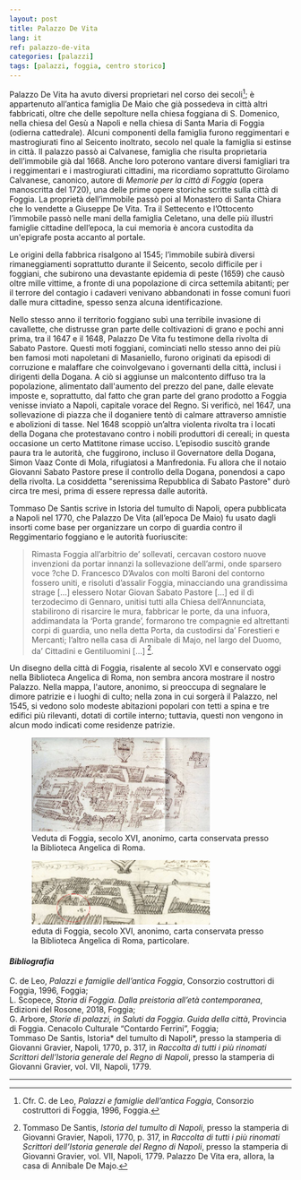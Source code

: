 ```yaml
---
layout: post
title: Palazzo De Vita
lang: it
ref: palazzo-de-vita
categories: [palazzi]
tags: [palazzi, foggia, centro storico]
---
```


Palazzo De Vita ha avuto diversi proprietari nel corso dei secoli[^1]; è appartenuto all’antica famiglia De Maio che già possedeva in città altri fabbricati, oltre che delle sepolture nella chiesa foggiana di S. Domenico, nella chiesa del Gesù a Napoli e nella chiesa di Santa Maria di Foggia (odierna cattedrale). Alcuni componenti della famiglia furono reggimentari e mastrogiurati fino al Seicento inoltrato, secolo nel quale la famiglia si estinse in città. Il palazzo passò ai Calvanese, famiglia che risulta proprietaria dell’immobile già dal 1668. Anche loro poterono vantare diversi famigliari tra i reggimentari e i mastrogiurati cittadini, ma ricordiamo soprattutto Girolamo Calvanese, canonico, autore di *Memorie per la città di Foggia* (opera manoscritta del 1720), una delle prime opere storiche scritte sulla città di Foggia. La proprietà dell’immobile passò poi al Monastero di Santa Chiara che lo vendette a Giuseppe De Vita. Tra il Settecento e l’Ottocento l’immobile passò nelle mani della famiglia Celetano, una delle più illustri famiglie cittadine dell’epoca, la cui memoria è ancora custodita da un'epigrafe posta accanto al portale.

Le origini della fabbrica risalgono al 1545; l’immobile subirà diversi rimaneggiamenti soprattutto durante il Seicento, secolo difficile per i foggiani, che subirono una devastante epidemia di peste (1659) che causò oltre mille vittime, a fronte di una popolazione di circa settemila abitanti; per il terrore del contagio i cadaveri venivano abbandonati in fosse comuni fuori dalle mura cittadine, spesso senza alcuna identificazione.

Nello stesso anno il territorio foggiano subì una terribile invasione di cavallette, che distrusse gran parte delle coltivazioni di grano e pochi anni prima, tra il 1647 e il 1648, Palazzo De Vita fu testimone della rivolta di Sabato Pastore. Questi moti foggiani, cominciati nello stesso anno dei più ben famosi moti napoletani di Masaniello, furono originati da episodi di corruzione e malaffare che coinvolgevano i governanti della città, inclusi i dirigenti della Dogana. A ciò si aggiunse un malcontento diffuso tra la popolazione, alimentato dall'aumento del prezzo del pane, dalle elevate imposte e, soprattutto, dal fatto che gran parte del grano prodotto a Foggia venisse inviato a Napoli, capitale vorace del Regno. Si verificò, nel 1647, una sollevazione di piazza che il doganiere tentò di calmare attraverso amnistie e abolizioni di tasse. Nel 1648 scoppiò un’altra violenta rivolta tra i locati della Dogana che protestavano contro i nobili produttori di cereali; in questa occasione un certo Mattitone rimase ucciso. L’episodio suscitò grande paura tra le autorità, che fuggirono, incluso il Governatore della Dogana, Simon Vaaz Conte di Mola, rifugiatosi a Manfredonia. Fu allora che il notaio Giovanni Sabato Pastore prese il controllo della Dogana, ponendosi a capo della rivolta. La cosiddetta "serenissima Repubblica di Sabato Pastore" durò circa tre mesi, prima di essere repressa dalle autorità.

Tommaso De Santis scrive in Istoria del tumulto di Napoli, opera pubblicata a Napoli nel 1770, che Palazzo De Vita (all’epoca De Maio) fu usato dagli insorti come base per organizzare un corpo di guardia contro il Reggimentario foggiano e le autorità fuoriuscite:

>Rimasta Foggia all’arbitrio de’ sollevati, cercavan costoro nuove invenzioni da portar innanzi la sollevazione dell’armi, onde sparsero voce ?che D. Francesco D’Avalos con molti Baroni del contorno fossero uniti, e risoluti d’assalir Foggia, minacciando una grandissima strage […] elessero Notar Giovan Sabato Pastore […] ed il dì terzodecimo di Gennaro, unitisi tutti alla Chiesa dell’Annunciata, stabilirono di risarcire le mura, fabbricar le porte, da una infuora, addimandata la ‘Porta grande’, formarono tre compagnie ed altrettanti corpi di guardia, uno nella detta Porta, da custodirsi da’ Forestieri e Mercanti; l’altro nella casa di Annibale di Majo, nel largo del Duomo, da’ Cittadini e Gentiluomini […] [^2].

Un disegno della città di Foggia, risalente al secolo XVI e conservato oggi nella Biblioteca Angelica di Roma, non sembra ancora mostrare il nostro Palazzo. Nella mappa, l'autore, anonimo, si preoccupa di segnalare le dimore patrizie e i luoghi di culto; nella zona in cui sorgerà il Palazzo, nel 1545, si vedono solo modeste abitazioni popolari con tetti a spina e tre edifici più rilevanti, dotati di cortile interno; tuttavia, questi non vengono in alcun modo indicati come residenze patrizie.

<figure>
    <img src="/assets/images/palazzo-de-vita/0.png"
         alt="Veduta di Foggia, secolo XVI, anonimo, carta conservata presso la Biblioteca Angelica di Roma."
         width="75%"
         height="75%">
    <figcaption>Veduta di Foggia, secolo XVI, anonimo, carta conservata presso la Biblioteca Angelica di Roma.</figcaption>
</figure>

<figure>
    <img src="/assets/images/palazzo-de-vita/1.png"
         alt="eduta di Foggia, secolo XVI, anonimo, carta conservata presso la Biblioteca Angelica di Roma, particolare."
         width="75%"
         height="75%">
    <figcaption>eduta di Foggia, secolo XVI, anonimo, carta conservata presso la Biblioteca Angelica di Roma, particolare.</figcaption>
</figure>

#### *Bibliografia*

C. de Leo, *Palazzi e famiglie dell’antica Foggia*, Consorzio costruttori di Foggia, 1996, Foggia;\
L. Scopece, *Storia di Foggia. Dalla preistoria all’età contemporanea*, Edizioni del Rosone, 2018, Foggia;\
G. Arbore, *Storie di palazzi, in Saluti da Foggia. Guida della città*, Provincia di Foggia. Cenacolo Culturale “Contardo Ferrini”, Foggia;\
Tommaso De Santis, Istoria* del tumulto di Napoli*, presso la stamperia di Giovanni Gravier, Napoli, 1770, p. 317, in *Raccolta di tutti i più rinomati Scrittori dell’Istoria generale del Regno di Napoli*, presso la stamperia di Giovanni Gravier, vol. VII, Napoli, 1779.

---

[^1]: Cfr. C. de Leo, *Palazzi e famiglie dell’antica Foggia*, Consorzio costruttori di Foggia, 1996, Foggia.
[^2]: Tommaso De Santis, *Istoria del tumulto di Napoli*, presso la stamperia di Giovanni Gravier, Napoli, 1770, p. 317, in *Raccolta di tutti i più rinomati Scrittori dell’Istoria generale del Regno di Napoli*, presso la stamperia di Giovanni Gravier, vol. VII, Napoli, 1779. Palazzo De Vita era, allora, la casa di Annibale De Majo.
